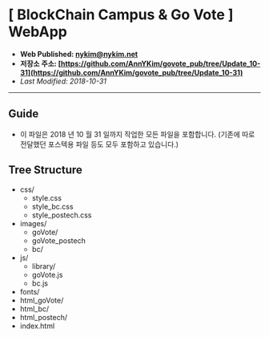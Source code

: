 # [ BlockChain Campus & Go Vote ] WebApp

- **Web Published: nykim@nykim.net**
- **저장소 주소: [https://github.com/AnnYKim/govote_pub/tree/Update_10-31](https://github.com/AnnYKim/govote_pub/tree/Update_10-31)**
- _Last Modified: 2018-10-31_

---

## Guide

- 이 파일은 2018 년 10 월 31 일까지 작업한 모든 파일을 포함합니다. (기존에 따로 전달했던 포스텍용 파일 등도 모두 포함하고 있습니다.)

## Tree Structure

- css/
  - style.css
  - style_bc.css
  - style_postech.css
- images/
  - goVote/
  - goVote_postech
  - bc/
- js/
  - library/
  - goVote.js
  - bc.js
- fonts/
- html_goVote/
- html_bc/
- html_postech/
- index.html
